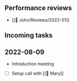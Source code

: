 
<!-- #use [[template/1-1-section]] -->
## Performance reviews
* [[🧑 John/Reviews/2022-01]]

## Incoming tasks

<!-- /use -->


## 2022-08-09
* Introduction meeting
* [ ] Setup call with [[🧑 Mary]]